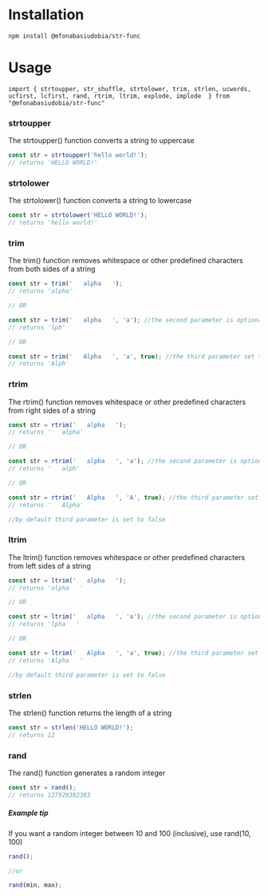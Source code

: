 # Installation
```
npm install @mfonabasiudobia/str-func
```
# Usage
```
import { strtoupper, str_shuffle, strtolower, trim, strlen, ucwords, ucfirst, lcfirst, rand, rtrim, ltrim, explode, implode  } from "@mfonabasiudobia/str-func"
```

### strtoupper
The strtoupper() function converts a string to uppercase
```javascript
const str = strtoupper('hello world!');
// returns 'HELLO WORLD!'
```

### strtolower
The strtolower() function converts a string to lowercase
```javascript
const str = strtolower('HELLO WORLD!');
// returns 'hello world!'
```

### trim
The trim() function removes whitespace or other predefined characters from both sides of a string
```javascript
const str = trim('   alpha   ');
// returns 'alpha'

// OR

const str = trim('   alpha   ', 'a'); //the second parameter is optional, it specifies which character to remove from the string
// returns 'lph'

// OR 

const str = trim('   Alpha   ', 'a', true); //the third parameter set to true indicates case sensitivity
// returns 'Alph'

```

### rtrim
The rtrim() function removes whitespace or other predefined characters from right sides of a string
```javascript
const str = rtrim('   alpha   ');
// returns '   alpha'

// OR

const str = rtrim('   alpha   ', 'a'); //the second parameter is optional, it specifies which character to remove from the string
// returns '   alph'

// OR 

const str = rtrim('   Alpha   ', 'A', true); //the third parameter set to true indicates case sensitivity
// returns '   Alpha'

//by default third parameter is set to false

```

### ltrim
The ltrim() function removes whitespace or other predefined characters from left sides of a string
```javascript
const str = ltrim('   alpha   ');
// returns 'alpha   '

// OR

const str = ltrim('   alpha   ', 'a'); //the second parameter is optional, it specifies which character to remove from the string
// returns 'lpha   '

// OR 

const str = ltrim('   Alpha   ', 'a', true); //the third parameter set to true indicates case sensitivity
// returns 'Alpha   '

//by default third parameter is set to false

```

### strlen
The strlen() function returns the length of a string
```javascript
const str = strlen('HELLO WORLD!');
// returns 12
```

### rand
The rand() function generates a random integer
```javascript
const str = rand();
// returns 127929382383
```
##### Example tip
If you want a random integer between 10 and 100 (inclusive), use rand(10, 100)
```javascript
rand();

//or

rand(min, max);
```